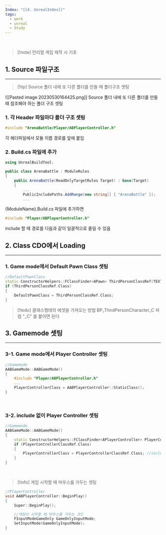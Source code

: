 ```yaml
---
Index: "[[4. UnrealIndex]]"
tags:
  - work
  - unreal
  - Study
---
```

   
> [!note] 언리얼 게임 제작 시 기초

## 1. Source 파일구조
---
> [!tip] Source 폴더 내에 또 다른 폴더를 만들 때 폴더구조 셋팅

![[Pasted image 20230530164425.png]]
Source 폴더 내에 또 다른 폴더를 만들 때 참조해야 하는 폴더 구조 셋팅

### 1. 각 Header 파일마다 폴더 구조 셋팅
```cpp
#include "ArenaBattle/Player/ABPlayerController.h"
```
각 헤더파일에서 모듈 이름 경로를 앞에 붙임
   
### 2. Build.cs 파일에 추가
```c#
using UnrealBuildTool;

public class ArenaBattle : ModuleRules
{
	public ArenaBattle(ReadOnlyTargetRules Target) : base(Target)
	{
		...
		PublicIncludePaths.AddRange(new string[] { "ArenaBattle" });
		...
```
{ModuleName}.Build.cs 파일에 추가하면
```cpp
#include "Player/ABPlayerController.h"
```
include 할 때 경로를 다음과 같이 일괄적으로 줄일 수 있음
   
   
## 2.  Class CDO에서 Loading
---
### 1. Game mode에서 Default Pawn Class 셋팅
```cpp
//DefaultPawnClass
static ConstructorHelpers::FClassFinder<APawn> ThirdPersonClassRef(TEXT("/Game/ThirdPerson/Blueprints/BP_ThirdPersonCharacter.BP_ThirdPersonCharacter_C"));
if (ThirdPersonClassRef.Class)
{
	DefaultPawnClass = ThirdPersonClassRef.Class;
}
```
> [!todo] 클래스형태의 에셋을 가져오는 방법
> BP_ThirdPersonCharacter_C 처럼 "\_C" 를 붙이면 된다
   
   
## 3. Gamemode 셋팅
---
### 3-1. Game mode에서 Player Controller 셋팅
```cpp
//Gamemode
AABGameMode::AABGameMode()
{
	#include "Player/ABPlayerController.h"
	...
	PlayerControllerClass = AABPlayerController::StaticClass();
}
```
   
### 3-2. include 없이 Player Controller 셋팅
```cpp
//Gamemode
AABGameMode::AABGameMode()
{
	static ConstructorHelpers::FClassFinder<APlayerController> PlayerControllerClassRef(TEXT("/Script/ArenaBattle.ABPlayerController"));
	if (PlayerControllerClassRef.Class)
	{
		PlayerControllerClass = PlayerControllerClassRef.Class;	//include를 사용하지 않고도 불러올 수 있다.
	}
}
```
   
   
> [!info] 게임 시작할 때 마우스를 가두는 셋팅
```cpp
//PlayerController
void AABPlayerController::BeginPlay()
{
	Super::BeginPlay();

	//게임이 시작할 때 마우스를 가두는 코드
	FInputModeGameOnly GameOnlyInputMode;
	SetInputMode(GameOnlyInputMode);
}
```
